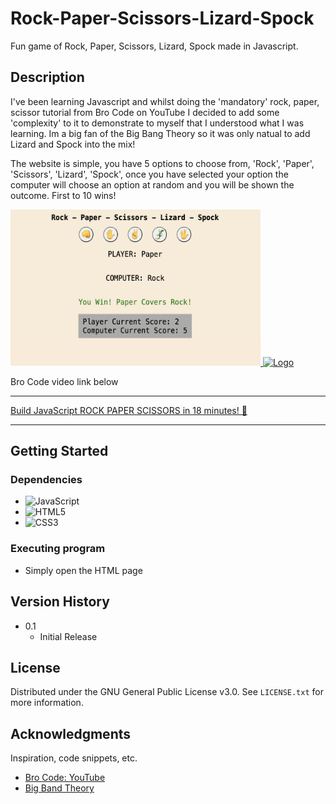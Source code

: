 # Rock-Paper-Scissors-Lizard-Spock

Fun game of Rock, Paper, Scissors, Lizard, Spock made in Javascript.

## Description

I've been learning Javascript and whilst doing the 'mandatory' rock, paper, scissor tutorial from Bro Code on YouTube I
decided to add some 'complexity' to it to demonstrate to myself that I understood what I was learning.
Im a big fan of the Big Bang Theory so it was only natual to add Lizard and Spock into the mix!

The website is simple, you have 5 options to choose from, 'Rock', 'Paper', 'Scissors', 'Lizard', 'Spock', once you have
selected your option the computer will choose an option at random and you will be shown the outcome.
First to 10 wins!


  <a href="https://github.com/danielpilborough/RockPaperScissorLizardSpock">
    <img src="images/demo.png" alt="Logo" width="400" height="250">
  </a>

  <a href="https://upload.wikimedia.org/wikipedia/en/c/cc/Rock_paper_scissors_lizard_spock.png">
    <img src="https://upload.wikimedia.org/wikipedia/en/c/cc/Rock_paper_scissors_lizard_spock.png" alt="Logo" width="400" height="250">
  </a>





Bro Code video link below
________________________________________________________
[Build JavaScript ROCK PAPER SCISSORS in 18 minutes! 👊](https://www.youtube.com/watch?v=3uKdQx-SZ5A&t=772s)
________________________________________________________

## Getting Started

### Dependencies

* ![JavaScript](https://img.shields.io/badge/javascript-%23323330.svg?style=for-the-badge&logo=javascript&logoColor=%23F7DF1E)
* ![HTML5](https://img.shields.io/badge/html5-%23E34F26.svg?style=for-the-badge&logo=html5&logoColor=white)
* ![CSS3](https://img.shields.io/badge/css3-%231572B6.svg?style=for-the-badge&logo=css3&logoColor=white)



### Executing program

* Simply open the HTML page

## Version History

* 0.1
    * Initial Release

## License

Distributed under the GNU General Public License v3.0. See `LICENSE.txt` for more information.


## Acknowledgments

Inspiration, code snippets, etc.
* [Bro Code: YouTube](https://www.youtube.com/@BroCodez)
* [Big Band Theory](https://bigbangtheory.fandom.com/wiki/Rock,_Paper,_Scissors,_Lizard,_Spock)
